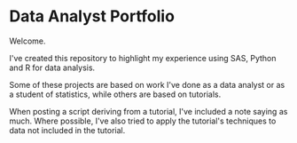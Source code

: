 # Data Analyst Portfolio

Welcome.

I've created this repository to highlight my experience using SAS, Python and R for data analysis.

Some of these projects are based on work I've done as a data analyst or as a student of statistics, while others are based on tutorials. 

When posting a script deriving from a tutorial, I've included a note saying as much. Where possible, I've also tried to apply the tutorial's techniques to data not included in the tutorial.

